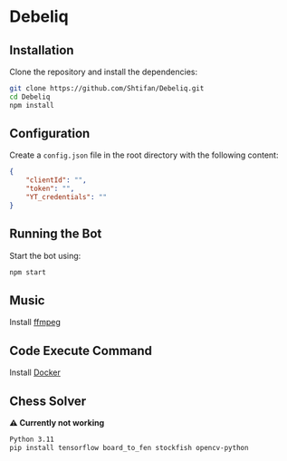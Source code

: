 # Debeliq

## Installation

Clone the repository and install the dependencies:

```bash
git clone https://github.com/Shtifan/Debeliq.git
cd Debeliq
npm install
```

## Configuration

Create a `config.json` file in the root directory with the following content:

```json
{
    "clientId": "",
    "token": "",
    "YT_credentials": ""
}
```

## Running the Bot

Start the bot using:

```bash
npm start
```

## Music

Install [ffmpeg](https://www.gyan.dev/ffmpeg/builds/)

## Code Execute Command

Install [Docker](https://www.docker.com/products/docker-desktop/)

## Chess Solver

**⚠️ Currently not working**

```bash
Python 3.11
pip install tensorflow board_to_fen stockfish opencv-python
```
